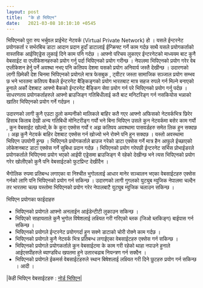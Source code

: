 ```yaml
---
layout: post
title:  "के हो भिपिएन"
date:   2021-03-08 10:10:10 +0545
---
```


भिपिएनको पुरा रुप भर्चुवल प्राईभेट नेटवर्क (Virtual Private Network) हो । यसले ईन्टरनेट प्रयोगकर्ता र सर्भरबिच डाटा आदान प्रदान हुदाँ डाटालाई ईन्क्रिफ्ट गर्ने काम गर्दछ साथै  यसले प्रयोगकर्ताको वास्तविक आईपिएड्रेस लुकाई दिने काम पनि गर्दछ । आफ्नो परिचय लुकाएर ईन्टरनेटको माध्ययम बाट कुनै वेबसाईट वा एप्लीकेशनहरुको प्रयोग गर्नु पर्दा भिपिएनको प्रयोग गरीन्छ । नेपालमा भिपिएनको प्रयोग गरेर वेब एप्लीकेशन हेर्नु पर्ने अवश्था नभए पनि कतिपय देशमा यसको प्रयोग अनिवार्य जस्तै देखीन्छ । उदारणको लागी छिमेकी देश चिनमा भिपिएनको प्रयोगले मात्र फेसबुक , ट्वीटर जस्ता सामाजिक सञ्जाल प्रयोग सम्भव छ भने भारतमा कतिपय बैकले ईन्टरनेट बैङ्किङ्गको प्रयोग भारतबाट मात्र सहज रुपले गर्न मिल्ने बनाएको हुनाले अर्को देशबाट आफ्नो बैकको  ईन्टरनेट बैङ्किग सेवा प्रयोग गर्न परे भिपिएनको प्रयोग गर्नु पर्दछ ।  साधरणतय प्रयोगकर्ताहरुले आफ्नो ब्राउजिङ्ग गतिबिधीलाई कतै बाट मनिटरिङ्ग गर्न नसकियोस भन्नाको खातिर भिपिएनको प्रयोग गर्ने गर्दछन । 

उदारणको लागी कुनै एउटा ठुलो कम्पनीको मालिकले बाहिर कतै गएर आफ्नो अफिसको नेटवर्कभित्र छिरेर हिसाब किताब देखी अन्य गतिबिधी मोनिटरीङ्ग गर्यो भने बिना भिपिएन उसले कुन नेटवर्कमा बसेर काम गर्यो , कुन वेबसाईट खोल्यो,के के कुरा एक्सेस गर्यो र अझ कतिपय अवश्थामा पासवर्डहरु समेत लिक हुन सक्दछ । अझ कुनै नेटवर्क बाहिर देशबाट एक्सेस गर्न खोज्यो भने रोक्ने पनि हुन सक्दछ । यस्तो अवस्थामा भिपिएन उपयोगी हुन्छ ।  भिपिएनले प्रयोगकर्ताले ब्राउज गरेको डाटा एक्सेस गर्ने मात्र हैन आफुले ईच्छाएको लोकेशनबाट डाटा एक्सेस गर्ने सुबिधा प्रदान गर्दछ । भिपिएनको प्रयोग गरेपछी ईन्टरनेट सर्भिस प्रोभाईडरले प्रयोगकर्ताले भिपिएनमा प्रयोग भएको आईपी एड्रेसमा ब्राउजिङ्ग भै रहेको देखीन्छ भने त्यस भिपिएनको प्रयोग गरेर खोलीएको कुनै पनि वेबसाईटको फुटप्रिन्ट देखीदैन । 

भैगोलिक रुपमा प्रतिबन्ध लगाएका वा निश्चीत भुगोललाई आधार मानेर सञ्चालन भएका वेबसाईटहरु एक्सेस गर्नको लागि पनि भिपिएनको प्रयोग गर्न सकिन्छ । उदारणको लागी गुगलको युट्युब म्युजिक नेपालमा चल्दैन तर भारतमा चल्छ यस्तोमा भिपिएनको प्रयोग गरेर नेपालबाटै युट्युब म्युजिक चलाउन सकिन्छ । 

भिपिएन प्रयोगका फाईदाहरु 
- भिपिएनको प्रयोगले आफ्नो अनलाईन आईडेन्टीटी लुकाउन सकिन्छ । 
- भिपिएको साहायताले कुनै भुगोल विषेशलाई लक्ष्यित गरी गरिएको ब्लक (जिओ ब्लकिङ्ग) बाईपास गर्न सकिन्छ । 
- भिपिएनको प्रयोगले ईन्टरनेट प्रयोगगर्दा हुन सक्ने डाटाको चोरी रोक्ने काम गर्दछ । 
- भिपिएनको प्रयोगले कुनै नेटवर्क भित्र प्रतिबन्ध लगाईएका वेबसाईटहरु एक्सेस गर्न सकिन्छ । 
- भिपिएनको प्रयोगले प्रयोगकर्ताले कुन वेबसाईटमा के काम गरी रहेको थाहा नपाउने हुनाले आईएसपीहरुले ब्याण्डविध खपतमा हुने उतारचढाब नियन्त्रण गर्न सक्दैन । 
- भिपिएनको प्रयोगले ईकमर्स वेबसाईटहरुले स्थान बिषेशलाई लक्ष्यित गरी दिने छुटहरु प्रयोग गर्न सकिन्छ । आदी ।

|केही भिपिएन वेबसाईटहरु : [नोर्ड भिपिएन](https://nordvpn.com/)|
